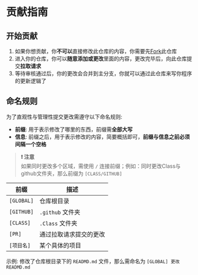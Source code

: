 # 贡献指南

## 开始贡献

1. 如果你想贡献，你**不可以**直接修改此仓库的内容，你需要先[Fork](https://github.com/isHuaMouRen/UpdateService/fork)此仓库
2. 进入你的仓库，你可以**随意添加或更改**里面的内容，更改完毕后，向此仓库提交**拉取请求**
3. 等待审核通过后，你的更改会合并到主分支，你就可以通过此仓库来写你程序的更新逻辑了

## 命名规则
为了直观性与管理性提交更改需遵守以下命名规则:

- **前缀**: 用于表示修改了哪里的东西，前缀需**全部大写**
- **信息**: 前缀之后，用于表示修改的内容，简要概括即可，**前缀与信息之前必须间隔一个空格**

> **❗ 注意**<br>
> 如果同时更改多个区域，需使用 `/` 连接前缀；例如：同时更改Class与github文件夹，那么前缀为 `[CLASS/GITHUB]`

|前缀|描述|
|-|-|
|`[GLOBAL]`|仓库根目录|
|`[GITHUB]`|`.github` 文件夹|
|`[CLASS]`|`.Class` 文件夹|
|`[PR]`|通过拉取请求提交的更改|
|`[项目名]`|某个具体的项目|

示例: 修改了仓库根目录下的 `READMD.md` 文件，那么需命名为 `[GLOBAL] 更改READMD.md`